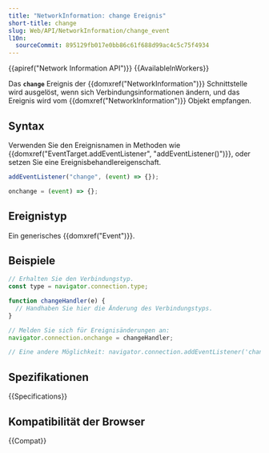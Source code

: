 ```yaml
---
title: "NetworkInformation: change Ereignis"
short-title: change
slug: Web/API/NetworkInformation/change_event
l10n:
  sourceCommit: 895129fb017e0bb86c61f688d99ac4c5c75f4934
---
```


{{apiref("Network Information API")}} {{AvailableInWorkers}}

Das **`change`** Ereignis der {{domxref("NetworkInformation")}} Schnittstelle wird ausgelöst, wenn sich Verbindungsinformationen ändern, und das Ereignis wird vom {{domxref("NetworkInformation")}} Objekt empfangen.

## Syntax

Verwenden Sie den Ereignisnamen in Methoden wie {{domxref("EventTarget.addEventListener", "addEventListener()")}}, oder setzen Sie eine Ereignisbehandlereigenschaft.

```js
addEventListener("change", (event) => {});

onchange = (event) => {};
```

## Ereignistyp

Ein generisches {{domxref("Event")}}.

## Beispiele

```js
// Erhalten Sie den Verbindungstyp.
const type = navigator.connection.type;

function changeHandler(e) {
  // Handhaben Sie hier die Änderung des Verbindungstyps.
}

// Melden Sie sich für Ereignisänderungen an:
navigator.connection.onchange = changeHandler;

// Eine andere Möglichkeit: navigator.connection.addEventListener('change', changeHandler);
```

## Spezifikationen

{{Specifications}}

## Kompatibilität der Browser

{{Compat}}
